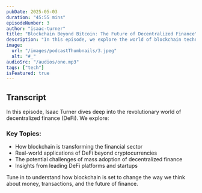 ```yaml
---
pubDate: 2025-05-03
duration: "45:55 mins"
episodeNumber: 3
author: "isaac-turner"
title: "Blockchain Beyond Bitcoin: The Future of Decentralized Finance"
description: "In this episode, we explore the world of blockchain technology beyond Bitcoin. Isaac Turner discusses the rise of decentralized finance (DeFi) and how blockchain is revolutionizing the financial industry with the help of experts in the field."
image:
  url: "/images/podcastThumbnails/3.jpeg"
  alt: "#_"
audioSrc: "/audios/one.mp3"
tags: ["tech"]
isFeatured: true
---
```


## Transcript

In this episode, Isaac Turner dives deep into the revolutionary world of decentralized finance (DeFi). We explore:

### Key Topics:
- How blockchain is transforming the financial sector
- Real-world applications of DeFi beyond cryptocurrencies
- The potential challenges of mass adoption of decentralized finance
- Insights from leading DeFi platforms and startups

Tune in to understand how blockchain is set to change the way we think about money, transactions, and the future of finance.
